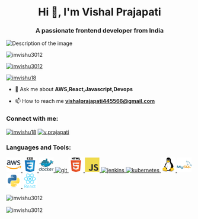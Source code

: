 <h1 align="center">Hi 👋, I'm Vishal Prajapati</h1>
<h3 align="center">A passionate frontend developer from India</h3>

<img src="https://www.google.com/url?sa=i&url=https%3A%2F%2Fwww.freepik.com%2Fvectors%2Fbusiness-using-computer%2F23&psig=AOvVaw22koWDrBW2Wcs1n0V6q4VH&ust=1729091071931000&source=images&cd=vfe&opi=89978449&ved=0CBAQjRxqFwoTCKDrwcrUkIkDFQAAAAAdAAAAABAE" alt="Description of the image">

<p align="left"> <img src="https://komarev.com/ghpvc/?username=imvishu3012&label=Profile%20views&color=0e75b6&style=flat" alt="imvishu3012" /> </p>

<p align="left"> <a href="https://github.com/ryo-ma/github-profile-trophy"><img src="https://github-profile-trophy.vercel.app/?username=imvishu3012" alt="imvishu3012" /></a> </p>

<p align="left"> <a href="https://twitter.com/imvishu18" target="blank"><img src="https://img.shields.io/twitter/follow/imvishu18?logo=twitter&style=for-the-badge" alt="imvishu18" /></a> </p>

- 💬 Ask me about **AWS,React,Javascript,Devops**

- 📫 How to reach me **vishalprajapati445566@gmail.com**

<h3 align="left">Connect with me:</h3>
<p align="left">
<a href="https://twitter.com/imvishu18" target="blank"><img align="center" src="https://raw.githubusercontent.com/rahuldkjain/github-profile-readme-generator/master/src/images/icons/Social/twitter.svg" alt="imvishu18" height="30" width="40" /></a>
<a href="https://instagram.com/v.prajapati" target="blank"><img align="center" src="https://raw.githubusercontent.com/rahuldkjain/github-profile-readme-generator/master/src/images/icons/Social/instagram.svg" alt="v.prajapati" height="30" width="40" /></a>
</p>

<h3 align="left">Languages and Tools:</h3>
<p align="left"> <a href="https://aws.amazon.com" target="_blank" rel="noreferrer"> <img src="https://raw.githubusercontent.com/devicons/devicon/master/icons/amazonwebservices/amazonwebservices-original-wordmark.svg" alt="aws" width="40" height="40"/> </a> <a href="https://www.w3schools.com/css/" target="_blank" rel="noreferrer"> <img src="https://raw.githubusercontent.com/devicons/devicon/master/icons/css3/css3-original-wordmark.svg" alt="css3" width="40" height="40"/> </a> <a href="https://www.docker.com/" target="_blank" rel="noreferrer"> <img src="https://raw.githubusercontent.com/devicons/devicon/master/icons/docker/docker-original-wordmark.svg" alt="docker" width="40" height="40"/> </a> <a href="https://git-scm.com/" target="_blank" rel="noreferrer"> <img src="https://www.vectorlogo.zone/logos/git-scm/git-scm-icon.svg" alt="git" width="40" height="40"/> </a> <a href="https://www.w3.org/html/" target="_blank" rel="noreferrer"> <img src="https://raw.githubusercontent.com/devicons/devicon/master/icons/html5/html5-original-wordmark.svg" alt="html5" width="40" height="40"/> </a> <a href="https://developer.mozilla.org/en-US/docs/Web/JavaScript" target="_blank" rel="noreferrer"> <img src="https://raw.githubusercontent.com/devicons/devicon/master/icons/javascript/javascript-original.svg" alt="javascript" width="40" height="40"/> </a> <a href="https://www.jenkins.io" target="_blank" rel="noreferrer"> <img src="https://www.vectorlogo.zone/logos/jenkins/jenkins-icon.svg" alt="jenkins" width="40" height="40"/> </a> <a href="https://kubernetes.io" target="_blank" rel="noreferrer"> <img src="https://www.vectorlogo.zone/logos/kubernetes/kubernetes-icon.svg" alt="kubernetes" width="40" height="40"/> </a> <a href="https://www.linux.org/" target="_blank" rel="noreferrer"> <img src="https://raw.githubusercontent.com/devicons/devicon/master/icons/linux/linux-original.svg" alt="linux" width="40" height="40"/> </a> <a href="https://www.mysql.com/" target="_blank" rel="noreferrer"> <img src="https://raw.githubusercontent.com/devicons/devicon/master/icons/mysql/mysql-original-wordmark.svg" alt="mysql" width="40" height="40"/> </a> <a href="https://www.python.org" target="_blank" rel="noreferrer"> <img src="https://raw.githubusercontent.com/devicons/devicon/master/icons/python/python-original.svg" alt="python" width="40" height="40"/> </a> <a href="https://reactjs.org/" target="_blank" rel="noreferrer"> <img src="https://raw.githubusercontent.com/devicons/devicon/master/icons/react/react-original-wordmark.svg" alt="react" width="40" height="40"/> </a> </p>

<p><img align="center" src="https://github-readme-stats.vercel.app/api/top-langs?username=imvishu3012&show_icons=true&locale=en&layout=compact" alt="imvishu3012" /></p>

<p><img align="center" src="https://github-readme-streak-stats.herokuapp.com/?user=imvishu3012&" alt="imvishu3012" /></p>
